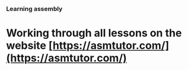 ### Learning assembly
# Working through all lessons on the website [https://asmtutor.com/](https://asmtutor.com/)
